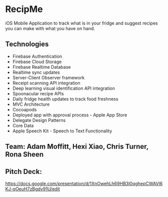 # RecipMe

iOS Mobile Application to track what is in your fridge and suggest recipes you can make with what you have on hand.

## Technologies
 - Firebase Authentication
 - Firebase Cloud Storage
 - Firebase Realtime Database
 - Realtime sync updates
 - Server-Client Observer framework
 - Receipt scanning API integration
 - Deep learning visual identification API integration
 - Spoonacular recipe APIs
 - Daily fridge health updates to track food freshness
 - MVC Architecture
 - Cocoapods
 - Deployed app with approval process - Apple App Store
 - Delegate Design Patterns
 - Core Data
 - Apple Speech Kit - Speech to Text Functionality

## Team: Adam Moffitt, Hexi Xiao, Chris Turner, Rona Sheen

## Pitch Deck: 
https://docs.google.com/presentation/d/1XnOwehLh69HB3l0qghepCWAVl6KJ-qOeuH7zBgdv91U/edit
